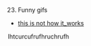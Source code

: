 23. Funny gifs
- [this is not how it_works](https://media1.tenor.co/images/71e4d7f011bfeafc9b4c5d5e393d48ee/tenor.gif?itemid=5332816)


Ihtcurcufrufhruchrufh
